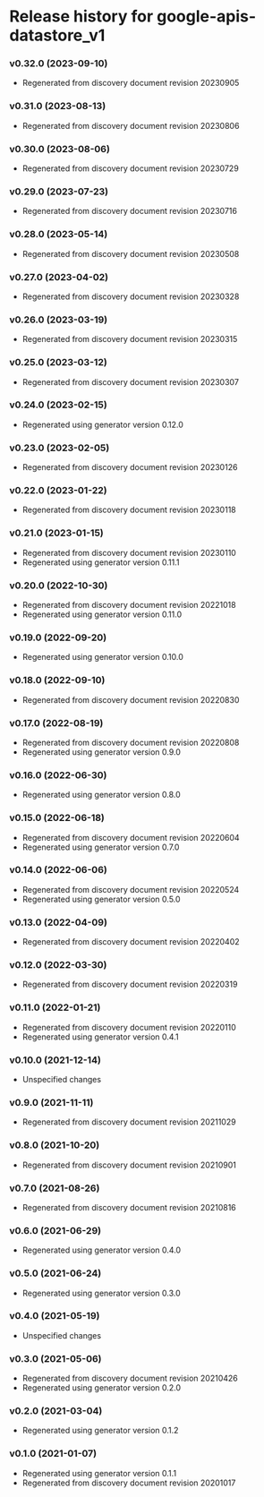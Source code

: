# Release history for google-apis-datastore_v1

### v0.32.0 (2023-09-10)

* Regenerated from discovery document revision 20230905

### v0.31.0 (2023-08-13)

* Regenerated from discovery document revision 20230806

### v0.30.0 (2023-08-06)

* Regenerated from discovery document revision 20230729

### v0.29.0 (2023-07-23)

* Regenerated from discovery document revision 20230716

### v0.28.0 (2023-05-14)

* Regenerated from discovery document revision 20230508

### v0.27.0 (2023-04-02)

* Regenerated from discovery document revision 20230328

### v0.26.0 (2023-03-19)

* Regenerated from discovery document revision 20230315

### v0.25.0 (2023-03-12)

* Regenerated from discovery document revision 20230307

### v0.24.0 (2023-02-15)

* Regenerated using generator version 0.12.0

### v0.23.0 (2023-02-05)

* Regenerated from discovery document revision 20230126

### v0.22.0 (2023-01-22)

* Regenerated from discovery document revision 20230118

### v0.21.0 (2023-01-15)

* Regenerated from discovery document revision 20230110
* Regenerated using generator version 0.11.1

### v0.20.0 (2022-10-30)

* Regenerated from discovery document revision 20221018
* Regenerated using generator version 0.11.0

### v0.19.0 (2022-09-20)

* Regenerated using generator version 0.10.0

### v0.18.0 (2022-09-10)

* Regenerated from discovery document revision 20220830

### v0.17.0 (2022-08-19)

* Regenerated from discovery document revision 20220808
* Regenerated using generator version 0.9.0

### v0.16.0 (2022-06-30)

* Regenerated using generator version 0.8.0

### v0.15.0 (2022-06-18)

* Regenerated from discovery document revision 20220604
* Regenerated using generator version 0.7.0

### v0.14.0 (2022-06-06)

* Regenerated from discovery document revision 20220524
* Regenerated using generator version 0.5.0

### v0.13.0 (2022-04-09)

* Regenerated from discovery document revision 20220402

### v0.12.0 (2022-03-30)

* Regenerated from discovery document revision 20220319

### v0.11.0 (2022-01-21)

* Regenerated from discovery document revision 20220110
* Regenerated using generator version 0.4.1

### v0.10.0 (2021-12-14)

* Unspecified changes

### v0.9.0 (2021-11-11)

* Regenerated from discovery document revision 20211029

### v0.8.0 (2021-10-20)

* Regenerated from discovery document revision 20210901

### v0.7.0 (2021-08-26)

* Regenerated from discovery document revision 20210816

### v0.6.0 (2021-06-29)

* Regenerated using generator version 0.4.0

### v0.5.0 (2021-06-24)

* Regenerated using generator version 0.3.0

### v0.4.0 (2021-05-19)

* Unspecified changes

### v0.3.0 (2021-05-06)

* Regenerated from discovery document revision 20210426
* Regenerated using generator version 0.2.0

### v0.2.0 (2021-03-04)

* Regenerated using generator version 0.1.2

### v0.1.0 (2021-01-07)

* Regenerated using generator version 0.1.1
* Regenerated from discovery document revision 20201017


